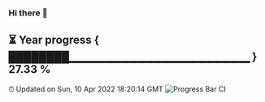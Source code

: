 ### Hi there 👋
⏳ Year progress { ████████▁▁▁▁▁▁▁▁▁▁▁▁▁▁▁▁▁▁▁▁▁▁ } 27.33 %
---
⏰ Updated on Sun, 10 Apr 2022 18:20:14 GMT
![Progress Bar CI](https://github.com/liununu/liununu/workflows/Progress%20Bar%20CI/badge.svg)
